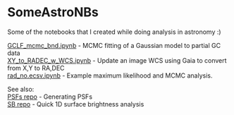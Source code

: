 # SomeAstroNBs

Some of the notebooks that I created while doing analysis in astronomy :)

<a href="https://tinyurl.com/GCLF-mcmc-bnd">GCLF_mcmc_bnd.ipynb</a> - MCMC fitting of a Gaussian model to partial GC data<br>
<a href="https://tinyurl.com/XY2RADECwWCS">XY_to_RADEC_w_WCS.ipynb</a> - Update an image WCS using Gaia to convert from X,Y to RA,DEC<br>
<a href="https://tinyurl.com/mle-mcmc-example">rad_no.ecsv.ipynb</a> - Example maximum likelihood and MCMC analysis.<br>

See also:<br>
<a href="https://tinyurl.com/github-PSFs">PSFs repo</a> - Generating PSFs<br>
<a href="https://tinyurl.com/github-SB">SB repo</a> - Quick 1D surface brightness analysis<br>
